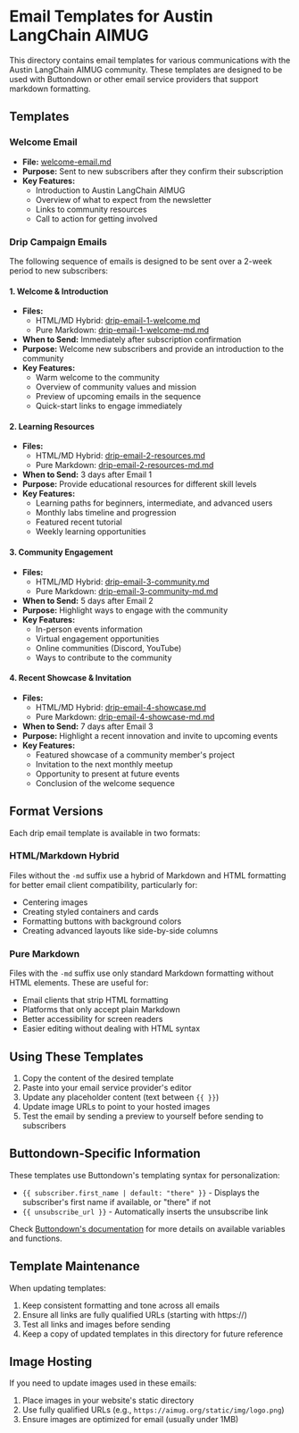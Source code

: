 # Email Templates for Austin LangChain AIMUG

This directory contains email templates for various communications with the Austin LangChain AIMUG community. These templates are designed to be used with Buttondown or other email service providers that support markdown formatting.

## Templates

### Welcome Email
- **File:** [welcome-email.md](./welcome-email.md)
- **Purpose:** Sent to new subscribers after they confirm their subscription
- **Key Features:** 
  - Introduction to Austin LangChain AIMUG
  - Overview of what to expect from the newsletter
  - Links to community resources
  - Call to action for getting involved

### Drip Campaign Emails

The following sequence of emails is designed to be sent over a 2-week period to new subscribers:

#### 1. Welcome & Introduction
- **Files:** 
  - HTML/MD Hybrid: [drip-email-1-welcome.md](./drip-email-1-welcome.md)
  - Pure Markdown: [drip-email-1-welcome-md.md](./drip-email-1-welcome-md.md)
- **When to Send:** Immediately after subscription confirmation
- **Purpose:** Welcome new subscribers and provide an introduction to the community
- **Key Features:**
  - Warm welcome to the community
  - Overview of community values and mission
  - Preview of upcoming emails in the sequence
  - Quick-start links to engage immediately

#### 2. Learning Resources
- **Files:** 
  - HTML/MD Hybrid: [drip-email-2-resources.md](./drip-email-2-resources.md)
  - Pure Markdown: [drip-email-2-resources-md.md](./drip-email-2-resources-md.md)
- **When to Send:** 3 days after Email 1
- **Purpose:** Provide educational resources for different skill levels
- **Key Features:**
  - Learning paths for beginners, intermediate, and advanced users
  - Monthly labs timeline and progression
  - Featured recent tutorial
  - Weekly learning opportunities

#### 3. Community Engagement
- **Files:** 
  - HTML/MD Hybrid: [drip-email-3-community.md](./drip-email-3-community.md)
  - Pure Markdown: [drip-email-3-community-md.md](./drip-email-3-community-md.md)
- **When to Send:** 5 days after Email 2
- **Purpose:** Highlight ways to engage with the community
- **Key Features:**
  - In-person events information
  - Virtual engagement opportunities
  - Online communities (Discord, YouTube)
  - Ways to contribute to the community

#### 4. Recent Showcase & Invitation
- **Files:** 
  - HTML/MD Hybrid: [drip-email-4-showcase.md](./drip-email-4-showcase.md)
  - Pure Markdown: [drip-email-4-showcase-md.md](./drip-email-4-showcase-md.md)
- **When to Send:** 7 days after Email 3
- **Purpose:** Highlight a recent innovation and invite to upcoming events
- **Key Features:**
  - Featured showcase of a community member's project
  - Invitation to the next monthly meetup
  - Opportunity to present at future events
  - Conclusion of the welcome sequence

## Format Versions

Each drip email template is available in two formats:

### HTML/Markdown Hybrid
Files without the `-md` suffix use a hybrid of Markdown and HTML formatting for better email client compatibility, particularly for:
- Centering images
- Creating styled containers and cards
- Formatting buttons with background colors
- Creating advanced layouts like side-by-side columns

### Pure Markdown
Files with the `-md` suffix use only standard Markdown formatting without HTML elements. These are useful for:
- Email clients that strip HTML formatting
- Platforms that only accept plain Markdown
- Better accessibility for screen readers
- Easier editing without dealing with HTML syntax

## Using These Templates

1. Copy the content of the desired template
2. Paste into your email service provider's editor
3. Update any placeholder content (text between `{{ }}`)
4. Update image URLs to point to your hosted images
5. Test the email by sending a preview to yourself before sending to subscribers

## Buttondown-Specific Information

These templates use Buttondown's templating syntax for personalization:

- `{{ subscriber.first_name | default: "there" }}` - Displays the subscriber's first name if available, or "there" if not
- `{{ unsubscribe_url }}` - Automatically inserts the unsubscribe link

Check [Buttondown's documentation](https://buttondown.email/features/templating) for more details on available variables and functions.

## Template Maintenance

When updating templates:

1. Keep consistent formatting and tone across all emails
2. Ensure all links are fully qualified URLs (starting with https://)
3. Test all links and images before sending
4. Keep a copy of updated templates in this directory for future reference

## Image Hosting

If you need to update images used in these emails:

1. Place images in your website's static directory
2. Use fully qualified URLs (e.g., `https://aimug.org/static/img/logo.png`)
3. Ensure images are optimized for email (usually under 1MB)
